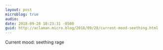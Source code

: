 ```yaml
---
layout: post
microblog: true
audio: 
date: 2018-09-28 10:23:31 -0500
guid: http://aclaman.micro.blog/2018/09/28/current-mood-seething.html
---
```

Current mood: seething rage
